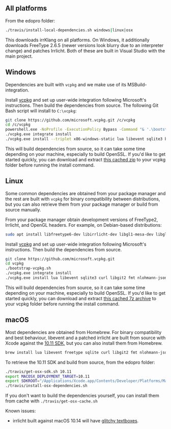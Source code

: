 ## All platforms
From the edopro folder:
```bash
./travis/install-local-dependencies.sh windows|linux|osx
```
This downloads irrKlang on all platforms. On Windows, it additionally downloads FreeType 2.6.5 (newer versions look blurry due to an interpreter change) and patches Irrlicht. Both of these are built in Visual Studio with the main project.

## Windows
Dependencies are built with `vcpkg` and we make use of its MSBuild-integration.

Install [vcpkg](https://github.com/microsoft/vcpkg) and set up user-wide integration following Microsoft's instructions. Then build the dependencies from source. The following Git Bash script will install to `C:\vcpkg`:

```bash
git clone https://github.com/microsoft.vcpkg.git /c/vcpkg
cd /c/vcpkg
powershell.exe -NoProfile -ExecutionPolicy Bypass -Command "& '.\bootstrap-vcpkg.bat'"
./vcpkg.exe integrate install
./vcpkg.exe install --triplet x86-windows-static lua libevent sqlite3 bzip2 libjpeg-turbo libpng zlib curl libgit2 fmt nlohmann-json
```

This will build dependencies from source, so it can take some time depending on your machine, especially to build OpenSSL. If you'd like to get started quickly, you can download and extract [this cached zip](https://github.com/kevinlul/edopro-vcpkg-cache/raw/master/installed.zip) to your vcpkg folder before running the install command.

## Linux
Some common dependencies are obtained from your package manager and the rest are built with `vcpkg` for binary compatibility between distributions, but you can also retrieve them from your package manager or build from source manually.

From your package manager obtain development versions of FreeType2, Irrlicht, and OpenGL headers. For example, on Debian-based distributions:
```bash
sudo apt install libfreetype6-dev libirrlicht-dev libgl1-mesa-dev libglu-dev -y
```

Install [vcpkg](https://github.com/microsoft/vcpkg) and set up user-wide integration following Microsoft's instructions. Then build the dependencies from source.
```bash
git clone https://github.com/microsoft.vcpkg.git
cd vcpkg
./bootstrap-vcpkg.sh
./vcpkg.exe integrate install
./vcpkg.exe install lua libevent sqlite3 curl libgit2 fmt nlohmann-json
```
This will build dependencies from source, so it can take some time depending on your machine, especially to build OpenSSL. If you'd like to get started quickly, you can download and extract [this cached 7z archive](https://github.com/kevinlul/edopro-vcpkg-cache/raw/master/installed-linux.7z) to your vcpkg folder before running the install command.

## macOS
Most dependencies are obtained from Homebrew. For binary compatibility and best behaviour, libevent and a patched irrlicht are built from source with Xcode against the [10.11 SDK](https://github.com/phracker/MacOSX-SDKs), but you can also install them from Homebrew.
```bash
brew install lua libevent freetype sqlite curl libgit2 fmt nlohmann-json
```

To retrieve the 10.11 SDK and build from source, from the edopro folder:
```bash
./travis/get-osx-sdk.sh 10.11
export MACOSX_DEPLOYMENT_TARGET=10.11
export SDKROOT="/Applications/Xcode.app/Contents/Developer/Platforms/MacOSX.platform/Developer/SDKs/MacOSX10.11.sdk"
./travis/install-osx-dependencies.sh
```

If you don't want to build the dependencies yourself, you can install them from cache with `./travis/get-osx-cache.sh`

Known issues:
- irrlicht built against macOS 10.14 will have [glitchy textboxes](https://github.com/edo9300/ygopro/issues/24).

